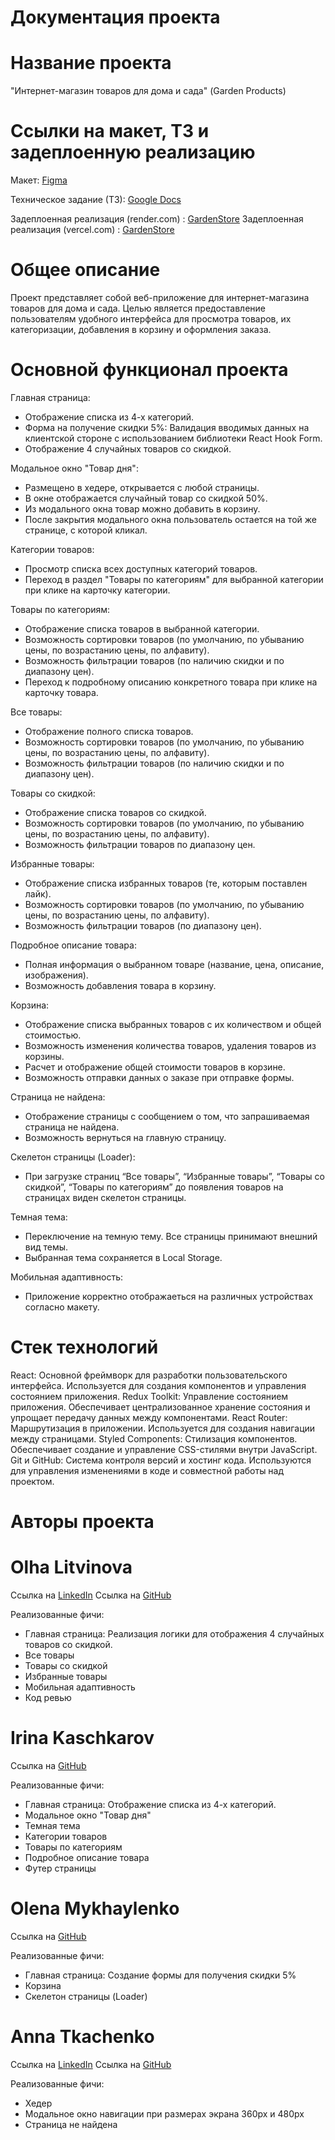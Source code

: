# Документация проекта 

# Название проекта

"Интернет-магазин товаров для дома и сада" (Garden Products)

# Ссылки на макет, ТЗ и задеплоенную реализацию

Макет: [Figma](https://www.figma.com/file/SDNWLzCWkh9ZXdCpWEaByv/project-frontend?type=design&node-id=280-1136&mode=design&t=NJTGdloftvn8I6Vz-0)

Техническое задание (ТЗ): [Google Docs](https://docs.google.com/document/d/1j4GO3_P2-h80rrrUuVHan2i8saFXPJlk/edit)

Задеплоенная реализация (render.com) : [GardenStore](https://project-garden.onrender.com) 
Задеплоенная реализация (vercel.com) : [GardenStore](https://gardenproducts-d049ba0xx-litvinovaolha1905s-projects.vercel.app/) 

# Общее описание

Проект представляет собой веб-приложение для интернет-магазина товаров для дома и сада. Целью является предоставление пользователям удобного интерфейса для просмотра товаров, их категоризации, добавления в корзину и оформления заказа.

# Основной функционал проекта

Главная страница:
 - Отображение списка из 4-х категорий.
 - Форма на получение скидки 5%: Валидация вводимых данных на клиентской стороне с использованием библиотеки React Hook Form.
 - Отображение 4 случайных товаров со скидкой.

Модальное окно "Товар дня":
 - Размещено в хедере, открывается с любой страницы.
 - В окне отображается случайный товар со скидкой 50%.
 - Из модального окна товар можно добавить в корзину.
 - После закрытия модального окна пользователь остается на той же странице, с которой кликал.

Категории товаров:
 - Просмотр списка всех доступных категорий товаров.
 - Переход в раздел "Товары по категориям" для выбранной категории при клике на карточку категории.

Товары по категориям:
 - Отображение списка товаров в выбранной категории.
 - Возможность сортировки товаров (по умолчанию, по убыванию цены, по возрастанию цены, по алфавиту).
 - Возможность фильтрации товаров (по наличию скидки и по диапазону цен).
 - Переход к подробному описанию конкретного товара при клике на карточку товара.
 
Все товары:
 - Отображение полного списка товаров.
 - Возможность сортировки товаров (по умолчанию, по убыванию цены, по возрастанию цены, по алфавиту).
 - Возможность фильтрации товаров (по наличию скидки и по диапазону цен).

Товары со скидкой:
 - Отображение списка товаров со скидкой.
 - Возможность сортировки товаров (по умолчанию, по убыванию цены, по возрастанию цены, по алфавиту).
 - Возможность фильтрации товаров по диапазону цен.

Избранные товары:
 - Отображение списка избранных товаров (те, которым поставлен лайк).
 - Возможность сортировки товаров (по умолчанию, по убыванию цены, по возрастанию цены, по алфавиту).
 - Возможность фильтрации товаров (по диапазону цен).

Подробное описание товара:
 - Полная информация о выбранном товаре (название, цена, описание, изображения).
 - Возможность добавления товара в корзину.

Корзина:
 - Отображение списка выбранных товаров с их количеством и общей стоимостью.
 - Возможность изменения количества товаров, удаления товаров из корзины.
 - Расчет и отображение общей стоимости товаров в корзине.
 - Возможность отправки данных о заказе при отправке формы.

Страница не найдена:
 - Отображение страницы с сообщением о том, что запрашиваемая страница не найдена.
 - Возможность вернуться на главную страницу.

Скелетон страницы (Loader):
 - При загрузке страниц “Все товары”, “Избранные товары”, “Товары со скидкой”, “Товары по категориям” до появления товаров на страницах виден скелетон страницы.

Темная тема:
 - Переключение на темную тему. Все страницы принимают внешний вид темы.
 - Выбранная тема сохраняется в Local Storage.

Мобильная адаптивность: 
 - Приложение корректно отображаеться на различных устройствах согласно макету.

# Стек технологий

React: Основной фреймворк для разработки пользовательского интерфейса. Используется для создания компонентов и управления состоянием приложения.
Redux Toolkit: Управление состоянием приложения. Обеспечивает централизованное хранение состояния и упрощает передачу данных между компонентами.
React Router: Маршрутизация в приложении. Используется для создания навигации между страницами.
Styled Components: Стилизация компонентов. Обеспечивает создание и управление CSS-стилями внутри JavaScript.
Git и GitHub: Система контроля версий и хостинг кода. Используются для управления изменениями в коде и совместной работы над проектом.

# Авторы проекта

# Olha Litvinova

Ссылка на [LinkedIn](https://www.linkedin.com/in/olha-litvinova-830318287/)
Ссылка на [GitHub](https://github.com/LitvinovaOlha1905?tab=repositories)

Реализованные фичи:
 - Главная страница: Реализация логики для отображения 4 случайных товаров со скидкой.
 - Все товары
 - Товары со скидкой
 - Избранные товары
 - Мобильная адаптивность
 - Код ревью

# Irina Kaschkarov

Ссылка на [GitHub](https://github.com/IKaschkarov?tab=repositories)

Реализованные фичи:
 - Главная страница: Отображение списка из 4-х категорий.
 - Модальное окно "Товар дня"
 - Темная тема
 - Категории товаров
 - Товары по категориям
 - Подробное описание товара
 - Футер страницы

# Olena Mykhaylenko

Ссылка на [GitHub](https://github.com/OlenaMykhaylenko?tab=repositories)

Реализованные фичи:
 - Главная страница: Создание формы для получения скидки 5%
 - Корзина
 - Скелетон страницы (Loader)

# Anna Tkachenko

Ссылка на [LinkedIn](https://www.linkedin.com/in/anna-tkachenko-52824a277?utm_source=share&utm_campaign=share_via&utm_content=profile&utm_medium=ios_app)
Ссылка на [GitHub](https://github.com/acroanny?tab=repositories)

Реализованные фичи:
 - Хедер
 - Модальное окно навигации при размерах экрана 360px и 480px 
 - Страница не найдена
